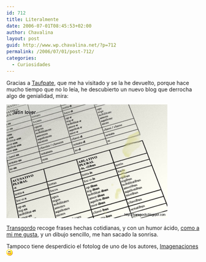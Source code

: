 ```yaml
---
id: 712
title: Literalmente
date: 2006-07-01T08:45:53+02:00
author: Chavalina
layout: post
guid: http://www.wp.chavalina.net/?p=712
permalink: /2006/07/01/post-712/
categories:
  - Curiosidades
---
```

Gracias a <a href="http://www.taufpate.com/" target="_blank">Taufpate</a>, que me ha visitado y se la he devuelto, porque hace mucho tiempo que no lo le&iacute;a, he descubierto un nuevo blog que derrocha algo de genialidad, mira:

<p class="imgcentro">
  <img src="/imagenes/fotos/latinlover.jpg" alt="Latin lover: alguien se excit&oacute; leyendo el diccionario..." />
</p>

<a href="http://transgordo.blogspot.com" target="_blank">Transgordo</a> recoge frases hechas cotidianas, y con un humor ácido, <a href="http://chavalina.net/comentar.php?idpost=582" target="_blank">como a mi me gusta</a>, y un dibujo sencillo, me han sacado la sonrisa.

Tampoco tiene desperdicio el fotolog de uno de los autores, <a href="http://imagenaciones.blogspot.com" target="_blank">Imagenaciones</a>![emo](/imagenes/emoticonos/sonrisa.gif)